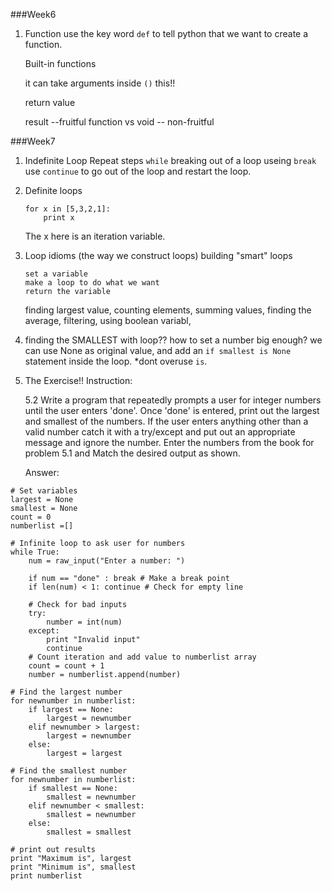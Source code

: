 ###Week6
1. Function
	use the key word `def` to tell python that we want to create a function.
	
	Built-in functions
	
	it can take arguments inside `()` this!!
	
	return value
	
	result --fruitful function vs void -- non-fruitful

###Week7
1. Indefinite Loop
	Repeat steps
	`while`
	breaking out of a loop useing `break`
	use `continue` to go out of the loop and restart the loop.

2. Definite loops
	```
	for x in [5,3,2,1]:
		print x
	```
	
	The x here is an iteration variable.

3. Loop idioms (the way we construct loops)
	building "smart" loops
	```
	set a variable
	make a loop to do what we want
	return the variable
	```

	finding largest value, counting elements, summing values, finding the average, filtering, using boolean variabl,

4. finding the SMALLEST with loop??
	how to set a number big enough?
	we can use None as original value, and add an `if smallest is None` statement inside the loop.
	*dont overuse `is`.
	

5. The Exercise!!
   Instruction:
	>>>
	5.2 Write a program that repeatedly prompts a user for integer numbers until the user enters 'done'. Once 'done' is entered, print out the largest and smallest of the numbers. If the user enters anything other than a valid number catch it with a try/except and put out an appropriate message and ignore the number. Enter the numbers from the book for problem 5.1 and Match the desired output as shown.
	>>>
	
	Answer:
```
# Set variables
largest = None
smallest = None
count = 0
numberlist =[]

# Infinite loop to ask user for numbers
while True:
    num = raw_input("Enter a number: ")
    
    if num == "done" : break # Make a break point
    if len(num) < 1: continue # Check for empty line

    # Check for bad inputs
    try:
        number = int(num)
    except:
        print "Invalid input"
        continue
    # Count iteration and add value to numberlist array
    count = count + 1
    number = numberlist.append(number)

# Find the largest number
for newnumber in numberlist:
    if largest == None:
        largest = newnumber
    elif newnumber > largest:
        largest = newnumber
    else:
        largest = largest

# Find the smallest number
for newnumber in numberlist:
    if smallest == None:
        smallest = newnumber
    elif newnumber < smallest:
        smallest = newnumber
    else:
        smallest = smallest
        
# print out results
print "Maximum is", largest
print "Minimum is", smallest
print numberlist
```
